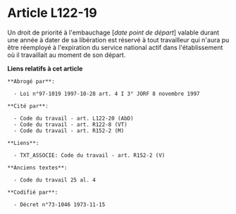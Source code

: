 # Article L122-19

Un droit de priorité à l'embauchage [*date point de départ*] valable durant une année à dater de sa libération est réservé à
tout travailleur qui n'aura pu être réemployé à l'expiration du service national actif dans l'établissement où il travaillait
au moment de son départ.

**Liens relatifs à cet article**

	**Abrogé par**:

	  - Loi n°97-1019 1997-10-28 art. 4 I 3° JORF 8 novembre 1997

	**Cité par**:

	  - Code du travail - art. L122-20 (AbD)
	  - Code du travail - art. R122-8 (VT)
	  - Code du travail - art. R152-2 (M)

	**Liens**:

	  - TXT_ASSOCIE: Code du travail - art. R152-2 (V)

	**Anciens textes**:

	  - Code du travail 25 al. 4

	**Codifié par**:

	  - Décret n°73-1046 1973-11-15
